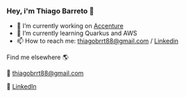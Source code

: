 ### Hey, i'm Thiago Barreto 👋

- 🔭 I’m currently working on [Accenture](https://www.accenture.com/br-pt)
- 🌱 I’m currently learning Quarkus and AWS
- 📫 How to reach me: thiagobrrt88@gmail.com / [Linkedin](https://www.linkedin.com/in/thiago-barreto-920820a6/)


Find me elsewhere 🌎

:email: thiagobrrt88@gmail.com

💼 [LinkedIn](https://www.linkedin.com/in/thiago-barreto-920820a6/)
